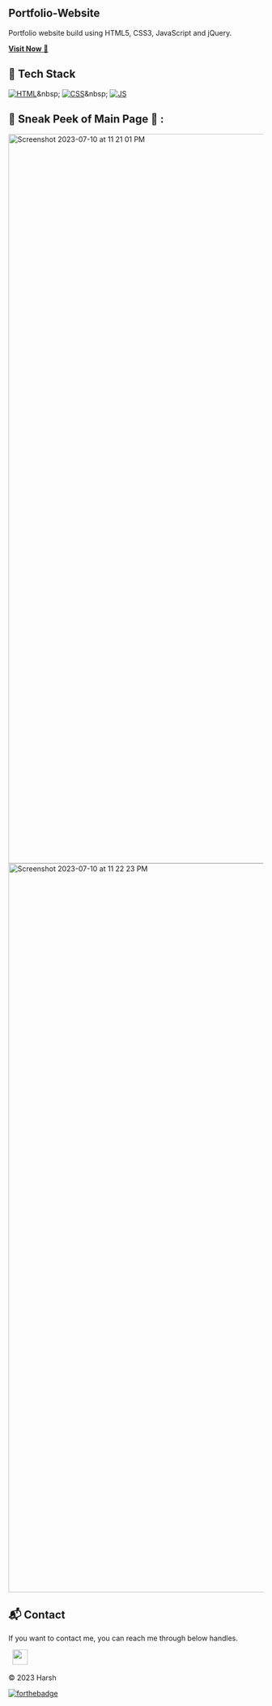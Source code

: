 ## Portfolio-Website
Portfolio website build using HTML5, CSS3, JavaScript and jQuery.

<a href="https://harshk.is-a.dev/" target="_blank">**Visit Now** 🚀</a>



## 📌 Tech Stack
[![HTML](https://img.shields.io/badge/html5%20-%23E34F26.svg?&style=for-the-badge&logo=html5&logoColor=white)]([https://pushpak-is-a.dev](https://harshk.is-a.dev))&nbsp;
[![CSS](https://img.shields.io/badge/css3%20-%231572B6.svg?&style=for-the-badge&logo=css3&logoColor=white)]([https://pushpak-is-a.dev](https://harshk.is-a.dev))&nbsp;
[![JS](https://img.shields.io/badge/javascript%20-%23323330.svg?&style=for-the-badge&logo=javascript&logoColor=%23F7DF1E)](https://harshk.is-a.dev)


## 📌 Sneak Peek of Main Page 🙈 :
<img width="1440" alt="Screenshot 2023-07-10 at 11 21 01 PM" src="https://github.com/harshk04/harshk04.github.io/assets/115946158/220362c5-e38a-4a42-9091-f2cc93118184">
<img width="1439" alt="Screenshot 2023-07-10 at 11 22 23 PM" src="https://github.com/harshk04/harshk04.github.io/assets/115946158/cd426e91-ea20-415f-b510-567603bc8840">

<h2>📬 Contact</h2>


If you want to contact me, you can reach me through below handles.

&nbsp;&nbsp;<a href="https://www.linkedin.com/in/harsh-kumawat-069bb324b/"><img src="https://www.felberpr.com/wp-content/uploads/linkedin-logo.png" width="30"></img></a>

© 2023 Harsh


[![forthebadge](https://forthebadge.com/images/badges/built-with-love.svg)](https://forthebadge.com)
